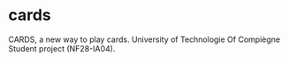 cards
=====

CARDS, a new way to play cards. University of Technologie Of Compiègne Student project (NF28-IA04).
